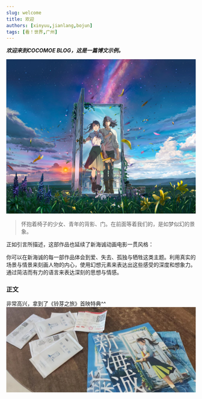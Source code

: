 ```yaml
---
slug: welcome
title: 欢迎
authors: [xinyuu,jianlang,bojun]
tags: [看！世界,广州]
---
```


***欢迎来到COCOMOE BLOG，这是一篇博文示例。***

![](lyzl-2.jpg)

> 怀抱着椅子的少女、青年的背影、门。在前面等着我们的，是如梦似幻的景象。

<!-- truncate -->

正如引言所描述，这部作品也延续了新海诚动画电影一贯风格：

 你可以在新海诚的每一部作品体会到爱、失去、孤独与牺牲这类主题。利用真实的场景与情景来刻画人物的内心，使用幻想元素来表达出这些感受的深度和想象力。通过简洁而有力的语言来表达深刻的思想与情感。



### 正文

非常高兴，拿到了《铃芽之旅》首映特典^^
![](lyzl-3.jpg)
